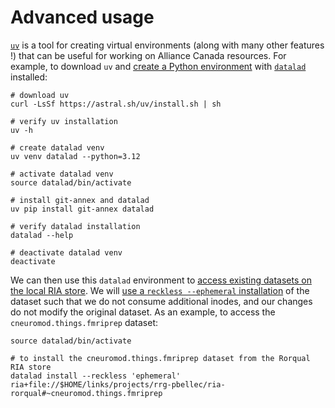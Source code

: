 # Advanced usage

[`uv`](https://docs.astral.sh/uv/) is a tool for creating virtual environments (along with many other features !) that can be useful for working on Alliance Canada resources.
For example, to download `uv` and [create a Python environment](https://docs.astral.sh/uv/pip/environments/) with [`datalad`](https://www.datalad.org/) installed:

```
# download uv
curl -LsSf https://astral.sh/uv/install.sh | sh

# verify uv installation
uv -h

# create datalad venv
uv venv datalad --python=3.12

# activate datalad venv
source datalad/bin/activate

# install git-annex and datalad
uv pip install git-annex datalad

# verify datalad installation
datalad --help

# deactivate datalad venv
deactivate
```

We can then use this `datalad` environment to [access existing datasets on the local RIA store](https://handbook.datalad.org/en/latest/beyond_basics/101-147-riastores.html).
We will [use a `reckless --ephemeral` installation](https://docs.datalad.org/en/stable/generated/man/datalad-install.html#reckless-auto-ephemeral-shared) of the dataset such that we do not consume additional inodes, and our changes do not modify the original dataset.
As an example, to access the `cneuromod.things.fmriprep` dataset:

```
source datalad/bin/activate

# to install the cneuromod.things.fmriprep dataset from the Rorqual RIA store
datalad install --reckless 'ephemeral' ria+file://$HOME/links/projects/rrg-pbellec/ria-rorqual#~cneuromod.things.fmriprep
```